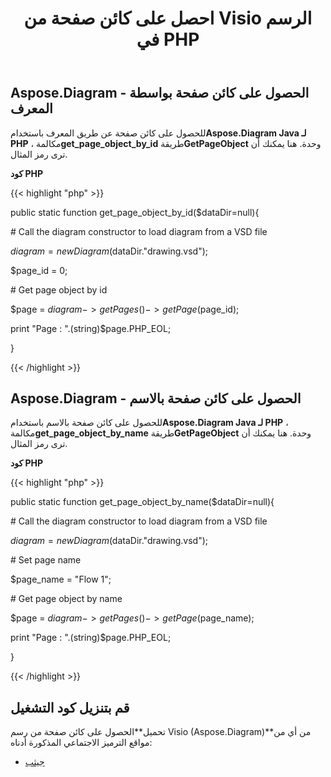 ﻿---
title: احصل على كائن صفحة من Visio الرسم في PHP
type: docs
weight: 10
url: /ar/java/get-a-page-object-from-visio-drawing-in-php/
---
## **Aspose.Diagram - الحصول على كائن صفحة بواسطة المعرف**
 للحصول على كائن صفحة عن طريق المعرف باستخدام**Aspose.Diagram Java لـ PHP** ، مكالمة**get_page_object_by_id** طريقة**GetPageObject** وحدة. هنا يمكنك أن ترى رمز المثال.

**كود PHP**

{{< highlight "php" >}}

 public static function get_page_object_by_id($dataDir=null){

\# Call the diagram constructor to load diagram from a VSD file

$diagram = new Diagram($dataDir."drawing.vsd");

$page_id = 0;

\# Get page object by id

$page = $diagram->getPages()->getPage($page_id);

print "Page : ".(string)$page.PHP_EOL;

}

{{< /highlight >}}
## **Aspose.Diagram - الحصول على كائن صفحة بالاسم**
 للحصول على كائن صفحة بالاسم باستخدام**Aspose.Diagram Java لـ PHP** ، مكالمة**get_page_object_by_name** طريقة**GetPageObject** وحدة. هنا يمكنك أن ترى رمز المثال.

**كود PHP**

{{< highlight "php" >}}

 public static function get_page_object_by_name($dataDir=null){

\# Call the diagram constructor to load diagram from a VSD file

$diagram = new Diagram($dataDir."drawing.vsd");

\# Set page name

$page_name = "Flow 1";

\# Get page object by name

$page = $diagram->getPages()->getPage($page_name);

print "Page : ".(string)$page.PHP_EOL;

}

{{< /highlight >}}
## **قم بتنزيل كود التشغيل**
 تحميل**الحصول على كائن صفحة من رسم Visio (Aspose.Diagram)**من أي من مواقع الترميز الاجتماعي المذكورة أدناه:

- [جيثب](https://github.com/asposediagram/Aspose.Diagram-for-Java/blob/master/Plugins/Aspose_Diagram_Java_for_PHP/src/aspose/diagram/WorkingwithPages/GetPageObject.php)
